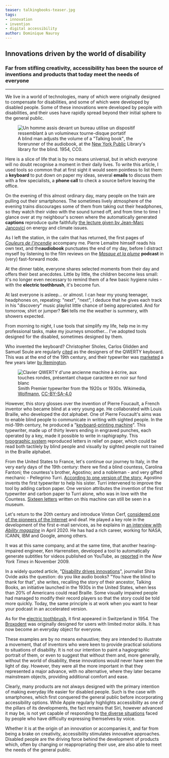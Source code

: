 ```yaml
---
teaser: talkingbooks-teaser.jpg
tags:
- innovation
- invention
- digital accessibility
author: Dominique Nauroy
---
```

<h2>Innovations driven by the world of disability</h2>
<h3>Far from stifling creativity, accessibility has been the source of inventions and products that today meet the needs of everyone</h3>
<hr>
<div class="intro">
    <p>We live in a world of technologies, many of which were originally designed to compensate for disabilities, and some of which were developed by disabled people. Some of these innovations were developed by people with disabilities, and their uses have rapidly spread beyond their initial sphere to the general public.</p>
</div>
<figure role="group" aria-label="A blind man adjusts the volume of a Talking Book, the forerunner of the audiobook, in the New York Public Library's library for the blind. 1954, CC0." class="pic">
    <img src="../../../../content/fr/news/img/talkingbooks.jpg" alt="Un homme assis devant un bureau utilise un dispositif ressemblant à un volumineux tourne-disque portatif">
    <figcaption>A blind man adjusts the volume of a <span lang="en">"Talking book"</span>, the forerunner of the audiobook, at the <a lang="en" href="https://digitalcollections.nypl.org/items/510d47df-e34d-a3d9-e040-e00a18064a99">New York Public</a> Library's library for the blind. 1954, CC0.</figcaption>
</figure>
<p>Here is a slice of life that is by no means universal, but in which everyone will no doubt recognise a moment in their daily lives. To write this article, I used tools so common that at first sight it would seem pointless to list them: a <strong>keyboard</strong> to put down on paper my ideas, several <strong>emails</strong> to discuss them with a few specialists, a <strong>phone call</strong> to check a source before leaving the office.</p>
<p>On the evening of this almost ordinary day, many people on the train are pulling out their smartphones. The sometimes lively atmosphere of the evening trains discourages some of them from taking out their headphones, so they watch their video with the sound turned off, and from time to time I glance over at my neighbour's screen where the automatically generated <strong>captions</strong> reproduce quite faithfully <a href="https://www.youtube.com/watch?v=FMGb4Wb0gO0">the lecture given by Jean-Marc Jancovici</a> on energy and climate issues.</p>
<p>As I left the station, in the calm that has returned, the first pages of <cite><a href="https://www.audible.fr/pd/Couleurs-de-lincendie-Livre-Audio/B078GR1M1M">Couleurs de l'incendie</a></cite> accompany me. Pierre Lemaitre himself reads his own text, and the<strong>audiobook</strong> punctuates the end of my day, before I distract myself by listening to the film reviews on the <cite><a href="https://www.radiofrance.fr/franceinter/podcasts/le-masque-et-la-plume">Masque et la plume</a></cite> <strong>podcast</strong> in (very) fast-forward mode.</p>
<p>At the dinner table, everyone shares selected moments from their day and offers their best anecdotes. Little by little, the children become less small: it's no longer even necessary to remind them of a few basic hygiene rules - with the <strong>electric toothbrush</strong>, it's become fun.</p>
<p>At last everyone is asleep... or almost. I can hear my young teenager, headphones on, repeating: "next", "next", I deduce that he gives each track in his "discovery" music playlist little chance of being appreciated. And for tomorrow, shirt or jumper? <strong>Siri</strong> tells me the weather is summery, with showers expected.</p>
<p>From morning to night, I use tools that simplify my life, help me in my professional tasks, make my journeys smoother... I've adopted tools designed for the disabled, sometimes designed by them.</p>
<p>Who invented the keyboard? Christopher Sholes, Carlos Glidden and Samuel Soule are regularly <a href="https://history-computer.com/modern-computer-keyboard/">cited</a> as the designers of the QWERTY keyboard. This was at the end of the 19th century, and their typewriter was <a href="https://en.wikipedia.org/wiki/Sholes_and_Glidden_typewriter">marketed</a> a few years later <a href="https://en.wikipedia.org/wiki/Sholes_and_Glidden_typewriter">by Remington</a>.</p>
<figure role="group" aria-label="Machine à écrire Smith Premier des années 1920 ou 1930. Wikimedia, Wolfmann, CC-BY-SA-4.0" class="pic">
    <img src="../../../../content/fr/news/img/vintage-typewriter.jpg" alt="Clavier QWERTY d'une ancienne machine à écrire, aux touches rondes, présentant chaque caractère en noir sur fond blanc">
    <figcaption>Smith Premier typewriter from the 1920s or 1930s. Wikimedia, <a href="https://commons.wikimedia.org/wiki/File:SMITH_PREMIER_vintage_typewriter_1920-30s_wide_carriage_dusty_worn_without_ribbon_Danish_Norwegian_keys_Gammel_skrivemaskin_levert_av_J%C3%B8rgen_S._Lien_Kontormaskiner_Bergen_%28Odda_skole_2022%29_IMG_1014.jpg">Wolfmann</a>, <a href="https://commons.wikimedia.org/wiki/Category:CC-BY-SA-4.0">CC-BY-SA-4.0</a></figcaption>
</figure>
<p>However, this story glosses over the invention of Pierre Foucault, a French inventor who became blind at a very young age. He collaborated with Louis Braille, who developed the dot alphabet. One of Pierre Foucault's aims was to enable blind people to communicate in writing with sighted people. In the mid-19th century, he produced a "<a href="http://fondationdutoucher.org/histoire-du-clavier-alphanumerique-une-ergonomie-a-laveugle/">keyboard-printing machine</a>". This typewriter, made up of thirty levers ending in engraved punches, each operated by a key, made it possible to write in raphigraphy. This <a href="https://gallica.bnf.fr/blog/12102020/histoire-de-la-machine-ecrire">typographic system</a> reproduced letters in relief on paper, which could be read both tactilely by blind people and visually by sighted people not trained in the Braille alphabet.</p>
<p>From the United States to France, let's continue our journey to Italy, in the very early days of the 19th century: there we find a blind countess, Carolina Fantoni; the countess's brother, Agostino; and a nobleman - and very gifted mechanic - Pellegrino Turri. <a href="https://blog.lib.uiowa.edu/eng/new-exhibit-on-the-history-of-the-typewriter/">According to one version of the story</a>, Agostino invents the first typewriter to help his sister. Turri intervened to improve the tool by adding carbon paper. One version attributes the invention of the first typewriter and carbon paper to Turri alone, who was in love with the Countess. <a href="http://www.computer-timeline.com/timeline/henry-mill/">Sixteen letters</a> written on this machine can still be seen in a museum.</p>
<p>Let's return to the 20th century and introduce Vinton Cerf, <a href="https://www.internethalloffame.org/vint-cerf/">considered one of the pioneers of the Internet</a> and deaf. He played a key role in the development of the first e-mail services, as he explains in <a href="https://abilitymagazine.com/vint-cerf-co-creator-of-the-internet-and-email/">an interview with <i lang="en">Ability magazine</i></a> in April 2020. He has had a rich career, working for NASA, ICANN, IBM and Google, among others.</p>
<p>It was at this same company, and at the same time, that another hearing-impaired engineer, Ken Harrenstien, developed a tool to automatically generate subtitles for videos published on YouTube, as <a href="https://www.nytimes.com/2009/11/20/technology/internet/20google.html">reported</a> in the <i lang="en">New York Times</i> in November 2009.</p>
<p>In a widely quoted article, "<a lang="en" href="https://www.nytimes.com/2021/10/14/technology/audiobooks-innovation.html">Disability drives innovations</a>", journalist Shira Ovide asks the question: do you like audio books? "You have the blind to thank for that", she writes, recalling the story of their ancestor, Talking Books, an initiative launched in the 1930s in the United States, when less than 20% of Americans could read Braille. Some visually impaired people had managed to modify their record players so that the story could be told more quickly. Today, the same principle is at work when you want to hear your podcast in an accelerated version.</p>
<p>As for the <a href="https://science.howstuffworks.com/innovation/everyday-innovations/items-invented-people-with-disabilities.htm">electric toothbrush</a>, it first appeared in Switzerland in 1954. The <a href="https://homeaccess.nationalramp.com/news/5-pieces-of-adaptive-technology-with-widespread-appeal/">Broxodent</a> was originally designed for users with limited motor skills. It has now become an everyday object for everyone.</p>
<p>These examples are by no means exhaustive; they are intended to illustrate a movement, that of inventors who were keen to provide practical solutions to situations of disability. It is not our intention to paint a hagiographic portrait of them, or even to suggest that without them and, more generally, without the world of disability, these innovations would never have seen the light of day. However, they were all the more important in that they represented a major advance, with no alternative, where they later became mainstream objects, providing additional comfort and ease.</p>
<p>Clearly, many products are not always designed with the primary intention of making everyday life easier for disabled people. Such is the case with smartphones, which first conquered the general public before incorporating accessibility options. While Apple regularly highlights accessibility as one of the pillars of its developments, the fact remains that Siri, however advanced it may be, is not yet capable of responding to <a href="https://www.boia.org/blog/apples-siri-changed-accessibility-but-no-voice-assistant-is-perfect">the diverse situations</a> faced by people who have difficulty expressing themselves by voice. </p>
<p>Whether it is at the origin of an innovation or accompanies it, and far from being a brake on creativity, accessibility stimulates innovative approaches. Disabled people are the driving force behind the development of products which, often by changing or reappropriating their use, are also able to meet the needs of the general public.</p>